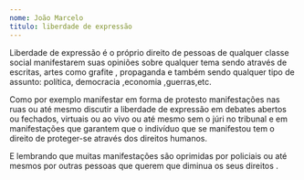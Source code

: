 ```yaml
--- 
nome: João Marcelo
titulo: liberdade de expressão
---
```


Liberdade de expressão é o próprio direito de pessoas de qualquer classe social manifestarem  suas opiniões sobre qualquer tema sendo através de escritas, artes como grafite , propaganda e também  sendo qualquer  tipo de assunto: política, democracia ,economia ,guerras,etc.

Como por exemplo manifestar em forma de protesto manifestações nas ruas ou até mesmo discutir a liberdade de expressão em debates abertos ou fechados, virtuais ou ao vivo ou até mesmo sem o júri no tribunal  e em manifestações que garantem  que o indivíduo que se manifestou  tem o direito de proteger-se através dos direitos humanos.

E lembrando que muitas manifestações são oprimidas por policiais ou até mesmos por outras pessoas que querem que diminua os seus direitos .


